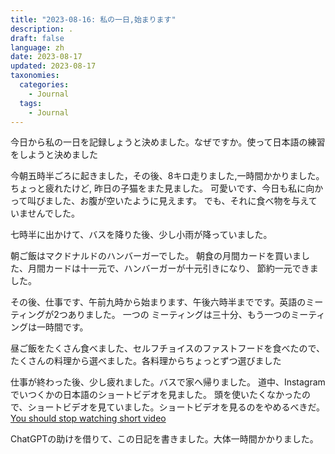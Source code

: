 ```yaml
---
title: "2023-08-16: 私の一日,始まります"
description: .  
draft: false
language: zh
date: 2023-08-17
updated: 2023-08-17
taxonomies:
  categories:
    - Journal
  tags:
    - Journal
---
```


今日から私の一日を記録しょうと決めました。なぜですか。使って日本語の練習をしようと決めました
<!-- more -->

今朝五時半ごろに起きました，その後、8キロ走りました,一時間かかりました。
ちょっと疲れたけど, 昨日の子猫をまた見ました。
可愛いです、今日も私に向かって叫びました、お腹が空いたように見えます。
でも、それに食べ物を与えていませんでした。

七時半に出かけて、バスを降りた後、少し小雨が降っていました。

朝ご飯はマクドナルドのハンバーガーでした。
朝食の月間カードを買いました、月間カードは十一元で、ハンバーガーが十元引きになり、
節約一元できました。

その後、仕事です、午前九時から始まります、午後六時半までです。英語のミーティングが2つありました。
一つの ミーティングは三十分、もう一つのミーティングは一時間です。

昼ご飯をたくさん食べました、セルフチョイスのファストフードを食べたので、たくさんの料理から選べました。各料理からちょっとずつ選びました

仕事が終わった後、少し疲れました。バスで家へ帰りました。
道中、Instagramでいつくかの日本語のショートビデオを見ました。
頭を使いたくなかったので、ショートビデオを見ていました。ショートビデオを見るのをやめるべきだ。
[You should stop watching short video](/en/blog/stop-watching-short-video)

ChatGPTの助けを借りて、この日記を書きました。大体一時間かかりました。
